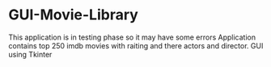 # GUI-Movie-Library
This application is in testing phase so it may have some errors
Application contains top 250 imdb movies with raiting and there actors and director.
GUI using Tkinter

